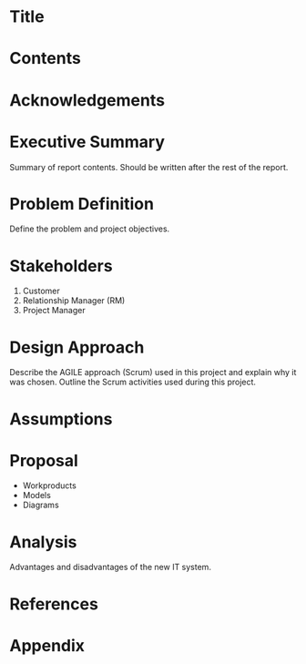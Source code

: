 # Title
# Contents
# Acknowledgements
# Executive Summary
Summary of report contents. Should be written after the rest of the report.

# Problem Definition
Define the problem and project objectives.

# Stakeholders
1. Customer
2. Relationship Manager (RM)
3. Project Manager

# Design Approach
Describe the AGILE approach (Scrum) used in this project and explain why it was chosen. Outline the Scrum activities used during this project.

# Assumptions
# Proposal

* Workproducts
* Models
* Diagrams

# Analysis
Advantages and disadvantages of the new IT system.

# References
# Appendix
